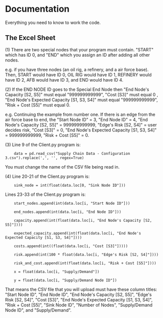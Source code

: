 # Documentation 

Everything you need to know to work the code. 

## The Excel Sheet 
(1) There are two special nodes that your program must contain. "START" which has ID 0, and "END" which you assign an ID after adding all other nodes. 

e.g. if you have three nodes (an oil rig, a refinery, and a air force base). Then, START would have ID 0, OIL RIG would have ID 1, REFINERY would have ID 2, AFB would have ID 3, and END would have ID 4. 

(2) If the END NODE ID goes to the Special End Node then "End Node's Capacity [S2, S5]" must equal "999999999999", "Cost [S3]" must equal 0 , "End Node's Expected Capacity [S1, S3, S4]" must equal "999999999999", "Risk + Cost [S5]" must equal 0.

e.g. Continuing the example from number one. If there is an edge from the air force base to end, the "Start Node ID" = 3, "End Node ID" = 4, "End Node's Capacity [S2, S5]" = 999999999999, "Edge's Risk [S2, S4]" = user decides risk, "Cost [S3]" = 0, "End Node's Expected Capacity [S1, S3, S4]" = 999999999999, "Risk + Cost [S5]" = 0. 

(3) Line 9 of the Client.py program is:
        
        data = pd.read_csv("Supply Chain Data - Configuration 3.csv").replace(',', '', regex=True)

You must change the name of the CSV file being read in.


(4) Line 20-21 of the Client.py program is:
        
        sink_node = int(float(data.loc[0, "Sink Node ID"]))

Lines 23-33 of the Client.py program is:

        start_nodes.append(int(data.loc[i, "Start Node ID"]))

        end_nodes.append(int(data.loc[i, "End Node ID"]))
        
        capacity.append(int(float(data.loc[i, "End Node's Capacity [S2, S5]"])))
        
        expected_capacity.append(int(float(data.loc[i, "End Node's Expected Capacity [S1, S3, S4]"])))
        
        costs.append(int((float(data.loc[i, "Cost [S3]"]))))
        
        risk.append(int(100 * float(data.loc[i, "Edge's Risk [S2, S4]"])))
        
        risk_and_cost.append(int(float(data.loc[i, "Risk + Cost [S5]"])))

        x = float(data.loc[i, "Supply/Demand"])

        y = float(data.loc[i, "Supply/Demand Node ID"])

That means the CSV file that you will upload must have these column titles: "Start Node ID", "End Node ID", "End Node's Capacity [S2, S5]", "Edge's Risk [S2, S4]", "Cost [S3]", "End Node's Expected Capacity [S1, S3, S4]", "Risk + Cost [S5]", "Sink Node ID", "Number of Nodes", "Supply/Demand Node ID", and "Supply/Demand".


